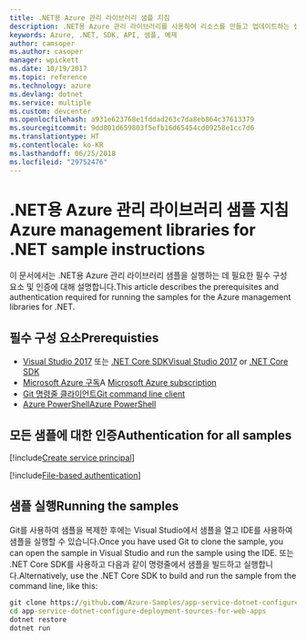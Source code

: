 ```yaml
---
title: .NET용 Azure 관리 라이브러리 샘플 지침
description: .NET용 Azure 관리 라이브러리를 사용하여 리소스를 만들고 업데이트하는 샘플 코드를 가져옵니다.
keywords: Azure, .NET, SDK, API, 샘플, 예제
author: camsoper
ms.author: casoper
manager: wpickett
ms.date: 10/19/2017
ms.topic: reference
ms.technology: azure
ms.devlang: dotnet
ms.service: multiple
ms.custom: devcenter
ms.openlocfilehash: a931e623768e1fddad263c7da8eb864c37613379
ms.sourcegitcommit: 9dd801d659803f5efb16d65454cd09258e1cc7d6
ms.translationtype: HT
ms.contentlocale: ko-KR
ms.lasthandoff: 06/25/2018
ms.locfileid: "29752476"
---
```

# <a name="azure-management-libraries-for-net-sample-instructions"></a><span data-ttu-id="47c5a-104">.NET용 Azure 관리 라이브러리 샘플 지침</span><span class="sxs-lookup"><span data-stu-id="47c5a-104">Azure management libraries for .NET sample instructions</span></span>

<span data-ttu-id="47c5a-105">이 문서에서는 .NET용 Azure 관리 라이브러리 샘플을 실행하는 데 필요한 필수 구성 요소 및 인증에 대해 설명합니다.</span><span class="sxs-lookup"><span data-stu-id="47c5a-105">This article describes the prerequisites and authentication required for running the samples for the Azure management libraries for .NET.</span></span>

## <a name="prerequisties"></a><span data-ttu-id="47c5a-106">필수 구성 요소</span><span class="sxs-lookup"><span data-stu-id="47c5a-106">Prerequisties</span></span> 

* <span data-ttu-id="47c5a-107">[Visual Studio 2017](https://www.visualstudio.com/vs/) 또는 [.NET Core SDK](https://www.microsoft.com/net/download/core)</span><span class="sxs-lookup"><span data-stu-id="47c5a-107">[Visual Studio 2017](https://www.visualstudio.com/vs/) or [.NET Core SDK](https://www.microsoft.com/net/download/core)</span></span>
* <span data-ttu-id="47c5a-108">[Microsoft Azure 구독](https://azure.microsoft.com/free/)</span><span class="sxs-lookup"><span data-stu-id="47c5a-108">A [Microsoft Azure subscription](https://azure.microsoft.com/free/)</span></span>
* [<span data-ttu-id="47c5a-109">Git 명령줄 클라이언트</span><span class="sxs-lookup"><span data-stu-id="47c5a-109">Git command line client</span></span>](https://git-scm.com/)
* [<span data-ttu-id="47c5a-110">Azure PowerShell</span><span class="sxs-lookup"><span data-stu-id="47c5a-110">Azure PowerShell</span></span>](/powershell/azure/install-azurerm-ps)

## <a name="authentication-for-all-samples"></a><span data-ttu-id="47c5a-111">모든 샘플에 대한 인증</span><span class="sxs-lookup"><span data-stu-id="47c5a-111">Authentication for all samples</span></span>

[!include[Create service principal](includes/create-sp.md)]

[!include[File-based authentication](includes/file-based-auth.md)]

## <a name="running-the-samples"></a><span data-ttu-id="47c5a-112">샘플 실행</span><span class="sxs-lookup"><span data-stu-id="47c5a-112">Running the samples</span></span>

<span data-ttu-id="47c5a-113">Git를 사용하여 샘플을 복제한 후에는 Visual Studio에서 샘플을 열고 IDE를 사용하여 샘플을 실행할 수 있습니다.</span><span class="sxs-lookup"><span data-stu-id="47c5a-113">Once you have used Git to clone the sample, you can open the sample in Visual Studio and run the sample using the IDE.</span></span>  <span data-ttu-id="47c5a-114">또는 .NET Core SDK를 사용하고 다음과 같이 명령줄에서 샘플을 빌드하고 실행합니다.</span><span class="sxs-lookup"><span data-stu-id="47c5a-114">Alternatively, use the .NET Core SDK to build and run the sample from the command line, like this:</span></span>

```cmd
git clone https://github.com/Azure-Samples/app-service-dotnet-configure-deployment-sources-for-web-apps.git
cd app-service-dotnet-configure-deployment-sources-for-web-apps
dotnet restore
dotnet run
```